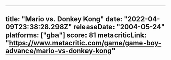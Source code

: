 
---
title: "Mario vs. Donkey Kong"
date: "2022-04-09T23:38:28.298Z"
releaseDate: "2004-05-24"
platforms: ["gba"]
score: 81
metacriticLink: "https://www.metacritic.com/game/game-boy-advance/mario-vs-donkey-kong"
---
